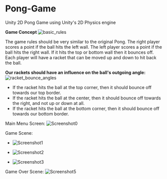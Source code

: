 # Pong-Game
Unity 2D Pong Game using Unity's 2D Physics engine

**Game Concept**
![basic_rules](https://user-images.githubusercontent.com/69631505/214613832-6436a347-8d16-401a-93ab-b613fde4a8d2.png)

The game rules should be very similar to the original Pong. The right player scores a point if the ball hits the left wall. The left player scores a point if the ball hits the right wall. If it hits the top or bottom wall then it bounces off. Each player will have a racket that can be moved up and down to hit back the ball.


**Our rackets should have an influence on the ball's outgoing angle:**
![racket_bounce_angles](https://user-images.githubusercontent.com/69631505/214613915-e166b0f7-4705-4a3d-9a1a-8f5f703c7045.png)

- If the racket hits the ball at the top corner, then it should bounce off towards our top border.
- If the racket hits the ball at the center, then it should bounce off towards the right, and not up or down at all.
- If the racket hits the ball at the bottom corner, then it should bounce off towards our bottom border.



Main Menu Screen: 
![Screenshot0](https://user-images.githubusercontent.com/69631505/214611057-f5ca9094-32aa-4331-995c-928975b26dad.png)

Game Scene:
- ![Screenshot1](https://user-images.githubusercontent.com/69631505/214611090-23fa9716-16e1-48e2-8a0f-c68132c11ad1.png)

- ![Screenshot2](https://user-images.githubusercontent.com/69631505/214611117-0e5ac76b-43c3-4ea5-8c4e-e5cbcc1ddd11.png)

- ![Screenshot3](https://user-images.githubusercontent.com/69631505/214611150-39b44cf8-6d64-44f8-b6bd-b4d362dc86c9.png)


Game Over Scene:
![Screenshot5](https://user-images.githubusercontent.com/69631505/214611188-210e83c3-c7df-44d1-b77e-cdffc7428837.png)

